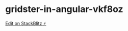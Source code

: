 # gridster-in-angular-vkf8oz

[Edit on StackBlitz ⚡️](https://stackblitz.com/edit/gridster-in-angular-vkf8oz)